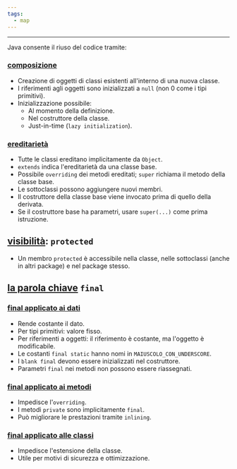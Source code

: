 ```yaml
---
tags:
  - map
---
```

___
Java consente il riuso del codice tramite:
### <u>composizione</u>
- Creazione di oggetti di classi esistenti all'interno di una nuova classe.
- I riferimenti agli oggetti sono inizializzati a `null` (non 0 come i tipi primitivi).
- Inizializzazione possibile:
	- Al momento della definizione.
	- Nel costruttore della classe.
	- Just-in-time (`lazy initialization`).
### <u>ereditarietà</u>
- Tutte le classi ereditano implicitamente da `Object`.
- `extends` indica l'ereditarietà da una classe base.
- Possibile `overriding` dei metodi ereditati; `super` richiama il metodo della classe base.
- Le sottoclassi possono aggiungere nuovi membri.
- Il costruttore della classe base viene invocato prima di quello della derivata.
- Se il costruttore base ha parametri, usare `super(...)` come prima istruzione.
## <u>visibilità</u>: `protected`
- Un membro `protected` è accessibile nella classe, nelle sottoclassi (anche in altri package) e nel package stesso.
## <u>la parola chiave</u> `final`
### <u>final applicato ai dati</u>
- Rende costante il dato.
- Per tipi primitivi: valore fisso.
- Per riferimenti a oggetti: il riferimento è costante, ma l'oggetto è modificabile.
- Le costanti `final static` hanno nomi in `MAIUSCOLO_CON_UNDERSCORE`.
- I `blank final` devono essere inizializzati nel costruttore.
- Parametri `final` nei metodi non possono essere riassegnati.
### <u>final applicato ai metodi</u>
- Impedisce l'`overriding`.
- I metodi `private` sono implicitamente `final`.
- Può migliorare le prestazioni tramite `inlining`.
### <u>final applicato alle classi</u>
- Impedisce l'estensione della classe.
- Utile per motivi di sicurezza e ottimizzazione.